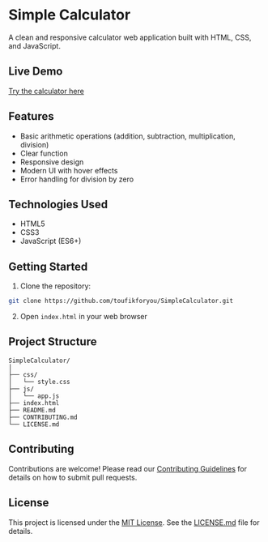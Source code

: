 # Simple Calculator

A clean and responsive calculator web application built with HTML, CSS, and JavaScript.

## Live Demo

[Try the calculator here](https://toufikforyou.github.io/SimpleCalculator/)

## Features

- Basic arithmetic operations (addition, subtraction, multiplication, division)
- Clear function
- Responsive design
- Modern UI with hover effects
- Error handling for division by zero

## Technologies Used

- HTML5
- CSS3
- JavaScript (ES6+)

## Getting Started

1. Clone the repository:

```bash
git clone https://github.com/toufikforyou/SimpleCalculator.git
```

2. Open `index.html` in your web browser

## Project Structure

```
SimpleCalculator/
│
├── css/
│   └── style.css
├── js/
│   └── app.js
├── index.html
├── README.md
├── CONTRIBUTING.md
└── LICENSE.md
```

## Contributing

Contributions are welcome! Please read our [Contributing Guidelines](CONTRIBUTING.md) for details on how to submit pull requests.

## License

This project is licensed under the [MIT License](LICENSE.md). See the [LICENSE.md](LICENSE.md) file for details.
